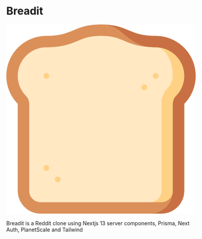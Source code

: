 # Breadit

![Breadit](/public/images/logo.svg)

Breadit is a Reddit clone using Nextjs 13 server components, Prisma, Next Auth, PlanetScale and Tailwind
